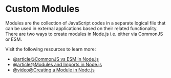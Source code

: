 # Custom Modules

Modules are the collection of JavaScript codes in a separate logical file that can be used in external applications based on their related functionality. There are two ways to create modules in Node.js i.e. either via CommonJS or ESM.

Visit the following resources to learn more:

- [@article@CommonJS vs ESM in Node.js](https://blog.logrocket.com/commonjs-vs-es-modules-node-js/)
- [@article@Modules and Imports in Node.js](https://reflectoring.io/nodejs-modules-imports/)
- [@video@Creating a Module in Node.js](https://www.youtube.com/watch?v=Cxo4UKpHv5s)